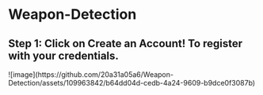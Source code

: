 # Weapon-Detection

<h2>Step 1: Click on Create an Account! To register with your credentials.</h2>
![image](https://github.com/20a31a05a6/Weapon-Detection/assets/109963842/b64dd04d-cedb-4a24-9609-b9dce0f3087b)

